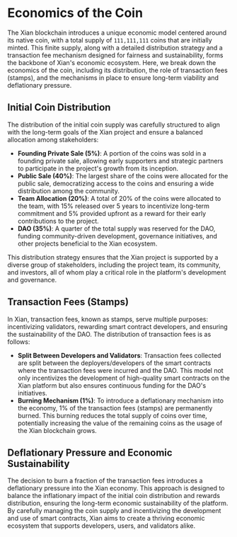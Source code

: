 # Economics of the Coin

The Xian blockchain introduces a unique economic model centered around its native coin, with a total supply of `111,111,111` coins that are initially minted. This finite supply, along with a detailed distribution strategy and a transaction fee mechanism designed for fairness and sustainability, forms the backbone of Xian's economic ecosystem. Here, we break down the economics of the coin, including its distribution, the role of transaction fees (stamps), and the mechanisms in place to ensure long-term viability and deflationary pressure.

## **Initial Coin Distribution**

The distribution of the initial coin supply was carefully structured to align with the long-term goals of the Xian project and ensure a balanced allocation among stakeholders:

* **Founding Private Sale (5%)**: A portion of the coins was sold in a founding private sale, allowing early supporters and strategic partners to participate in the project's growth from its inception.
* **Public Sale (40%)**: The largest share of the coins were allocated for the public sale, democratizing access to the coins and ensuring a wide distribution among the community.
* **Team Allocation (20%)**: A total of 20% of the coins were allocated to the team, with 15% released over 5 years to incentivize long-term commitment and 5% provided upfront as a reward for their early contributions to the project.
* **DAO (35%)**: A quarter of the total supply was reserved for the DAO, funding community-driven development, governance initiatives, and other projects beneficial to the Xian ecosystem.

This distribution strategy ensures that the Xian project is supported by a diverse group of stakeholders, including the project team, its community, and investors, all of whom play a critical role in the platform's development and governance.

## **Transaction Fees (Stamps)**

In Xian, transaction fees, known as stamps, serve multiple purposes: incentivizing validators, rewarding smart contract developers, and ensuring the sustainability of the DAO. The distribution of transaction fees is as follows:

* **Split Between Developers and Validators**: Transaction fees collected are split between the deployers/developers of the smart contracts where the transaction fees were incurred and the DAO. This model not only incentivizes the development of high-quality smart contracts on the Xian platform but also ensures continuous funding for the DAO's initiatives.
* **Burning Mechanism (1%)**: To introduce a deflationary mechanism into the economy, 1% of the transaction fees (stamps) are permanently burned. This burning reduces the total supply of coins over time, potentially increasing the value of the remaining coins as the usage of the Xian blockchain grows.

## **Deflationary Pressure and Economic Sustainability**

The decision to burn a fraction of the transaction fees introduces a deflationary pressure into the Xian economy. This approach is designed to balance the inflationary impact of the initial coin distribution and rewards distribution, ensuring the long-term economic sustainability of the platform. By carefully managing the coin supply and incentivizing the development and use of smart contracts, Xian aims to create a thriving economic ecosystem that supports developers, users, and validators alike.